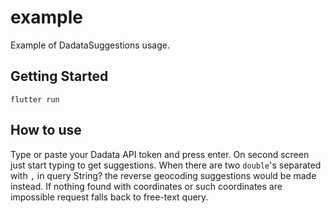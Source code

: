 # example

Example of DadataSuggestions usage.

## Getting Started

`flutter run`

## How to use

Type or paste your Dadata API token and press enter. On second screen just start typing to get suggestions. When there are two `double`'s separated with `,` in query String? the reverse geocoding suggestions would be made instead. If nothing found with coordinates or such coordinates are impossible request falls back to free-text query.

